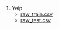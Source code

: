 1. Yelp
   - [raw_train.csv](https://www.kaggle.com/datasets/hhalalwi/yelp-light?resource=download&select=raw_train.csv)
   - [raw_test.csv](https://www.kaggle.com/datasets/hhalalwi/yelp-light?resource=download&select=raw_train.csv)
